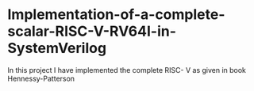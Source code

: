 # Implementation-of-a-complete-scalar-RISC-V-RV64I-in-SystemVerilog
In this project I have implemented the complete RISC- V as given in book Hennessy-Patterson
